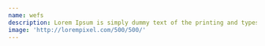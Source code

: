 ```yaml
---
name: wefs
description: Lorem Ipsum is simply dummy text of the printing and typesetting industry.
image: 'http://lorempixel.com/500/500/'
---
```

